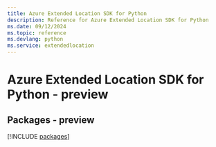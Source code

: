 ```yaml
---
title: Azure Extended Location SDK for Python
description: Reference for Azure Extended Location SDK for Python
ms.date: 09/12/2024
ms.topic: reference
ms.devlang: python
ms.service: extendedlocation
---
```

# Azure Extended Location SDK for Python - preview
## Packages - preview
[!INCLUDE [packages](extended-location-index.md)]